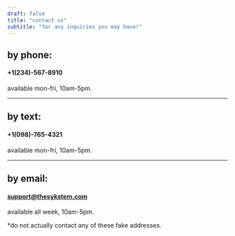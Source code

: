 ```yaml
---
draft: false
title: "contact us"
subtitle: "for any inquiries you may have!"
---
```


## by phone:
#### +1(234)-567-8910

available mon-fri, 10am-5pm.

***

## by text:
#### +1(098)-765-4321

available mon-fri, 10am-5pm.

***

## by email: 
#### support@thesykstem.com

available all week, 10am-5pm.

*do not actually contact any of these fake addresses.